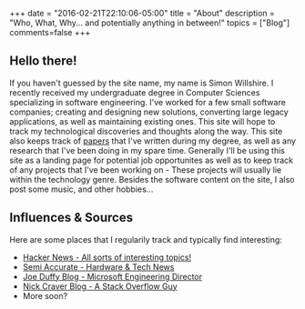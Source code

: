 +++
date = "2016-02-21T22:10:06-05:00"
title = "About"
description = "Who, What, Why... and potentially anything in between!"
topics = ["Blog"]
comments=false
+++
<a href="#" title="My last trip to New Zealand - Mount Doom in the distance..."><span class="banner"></span></a>

## Hello there!

If you haven't guessed by the site name, my name is Simon Willshire. I recently received my undergraduate degree in Computer Sciences specializing in software
engineering. I've worked for a few small software companies; creating and designing new solutions,
converting large legacy applications, as well as maintaining existing ones. This site will hope to track my technological
discoveries and thoughts along the way. This site also keeps track of [papers](http://simonwillshire.com/papers) that I've written during my degree, as well as any research that I've
been doing in my spare time. Generally I'll be using this site as a landing page for potential job opportunites as well as to keep track of any projects that I've been working on - These
projects will usually lie within the technology genre. Besides the software content on the site, I also
post some music, and other hobbies...

## Influences & Sources

Here are some places that I regularily track and typically find interesting:

* [Hacker News - All sorts of interesting topics!](https://news.ycombinator.com/news)
* [Semi Accurate - Hardware & Tech News](http://semiaccurate.com/)
* [Joe Duffy Blog - Microsoft Engineering Director](http://joeduffyblog.com/)
* [Nick Craver Blog - A Stack Overflow Guy](http://nickcraver.com/)
* More soon?
